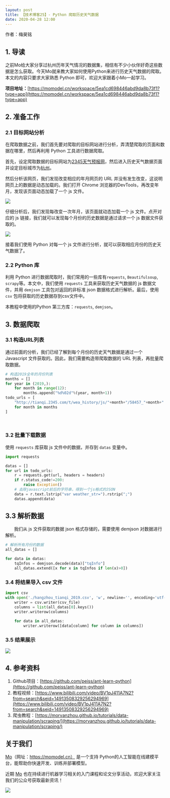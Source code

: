 ```yaml
---
layout: post
title: 【技术博客25】- Python 爬取历史天气数据
date: 2020-04-28 12:00
---
```


作者：梅昊铭 

## 1. 导读
之前Mo给大家分享过杭州历年天气情况的数据集，相信有不少小伙伴好奇这些数据是怎么获取。今天Mo就来教大家如何使用Python来进行历史天气数据的爬取。本文的内容只要求大家熟悉 Python 即可，欢迎大家跟着小Mo一起学习。

**项目地址：**[https://momodel.cn/workspace/5ea1cd698446abd9da8b73f1?type=app](https://momodel.cn/workspace/5ea1cd698446abd9da8b73f1?type=app)


## 2. 准备工作
### 2.1 目标网站分析
在爬取数据之前，我们首先要对爬取的目标网站进行分析，弄清楚爬取的页面和数据在哪里，然后再利用 Python 工具进行数据爬取。

首先，设定爬取数据的目标网站为[2345天气预报网](http://tianqi.2345.com/)，然后进入历史天气数据页面并设定目标城市为[杭州](http://tianqi.2345.com/wea_history/58457.htm)。

然后分析该网页，我们发现改变相应的年月网页的 URL 并没有发生改变，这说明网页上的数据是动态加载的。我们打开 Chrome 浏览器的DevTools，再改变年月，发现该页面动态加载了一个 js 文件。

![](https://imgbed.momodel.cn/1587693399295-b709cecb-d672-491b-94ab-65d8bf776dc7.png)


仔细分析后，我们发现每改变一次年月，该页面就动态加载一个 js 文件。点开对应的 js 链接，我们就可以发现每个月份的历史数据是通过请求一个 js 数据文件获取的。

![](https://imgbed.momodel.cn/1587693424022-c4c3f255-f3ea-445f-876c-bf1d87c00a28.png)


接着我们使用 Python 对每一个 js 文件进行分析，就可以获取相应月份的历史天气数据了。
                                                                             
### 2.2 Python 库
利用 Python 进行数据爬取时，我们常用的一些库有`requests`, `Beautifulsoup`, `scrapy`等。本文中，我们使用  `requests` 工具来获取历史天气数据的 js 数据文件，并用 `demjson` 工具包对返回的非标准 json 数据格式进行解析。最后，使用 `csv` 包将获取的历史数据存到csv文件中。

本教程中使用的Python 第三方库：`requests`, `demjson`。

## 3. 数据爬取
### 3.1 构造URL列表
通过前面的分析，我们已经了解到每个月份的历史天气数据是通过一个 Javascript 文件获取的。因此，我们需要构造带爬取数据的 URL 列表，再批量爬取数据。
```python
# 构造2019全年的月份列表
months = []
for year in (2019,):
    for month in range(12):
        months.append("%d%02d"%(year, month+1))
todo_urls = [
    "http://tianqi.2345.com/t/wea_history/js/"+month+"/58457_"+month+".js" 
    for month in months
]
        
 
```

### 3.2 批量下载数据
使用 `requests` 库获取 js 文件中的数据，并存到 `datas` 变量中。
```python
import requests

datas = []
for url in todo_urls:
    r = requests.get(url, headers = headers)
    if r.status_code!=200:
        raise Exception()
    # 去除javascript前后的字符串，得到一个js格式的JSON
    data = r.text.lstrip("var weather_str=").rstrip(";")
    datas.append(data)

```
## 3.3 解析数据
       我们从 js 文件获取的数据 json 格式存储的，需要使用 demjson 对数据进行解析。
```python
# 解析所有月份的数据
all_datas = []

for data in datas:
    tqInfos = demjson.decode(data)["tqInfo"]
    all_datas.extend([x for x in tqInfos if len(x)>0])
```

### 3.4 将结果导入 csv 文件
```python
import csv
with open('./hangzhou_tianqi_2019.csv', 'w', newline='', encoding='utf-8') as csv_file:
    writer = csv.writer(csv_file)
    columns = list(all_datas[0].keys())
    writer.writerow(columns)
    
    for data in all_datas:
        writer.writerow([data[column] for column in columns])
```

### 3.5 结果展示

![](https://imgbed.momodel.cn/1587693652385-c7c64cb0-8e6a-45ca-8c26-2806ba0143ef.png)

## 4. 参考资料

1. Github项目：[https://github.com/peiss/ant-learn-python](https://github.com/peiss/ant-learn-python)
1. 教程视频：[https://www.bilibili.com/video/BV1pJ411A7N2?from=search&seid=14913508329256294969](https://www.bilibili.com/video/BV1pJ411A7N2?from=search&seid=14913508329256294969)
1. 爬虫教程：[https://morvanzhou.github.io/tutorials/data-manipulation/scraping/](https://morvanzhou.github.io/tutorials/data-manipulation/scraping/)


## 关于我们
[Mo](https://momodel.cn)（网址：https://momodel.cn） 是一个支持 Python的人工智能在线建模平台，能帮助你快速开发、训练并部署模型。

近期 [Mo](https://momodel.cn) 也在持续进行机器学习相关的入门课程和论文分享活动，欢迎大家关注我们的公众号获取最新资讯！

![](https://imgbed.momodel.cn/联系人.png)


